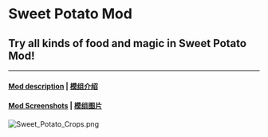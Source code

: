 # Sweet Potato Mod

## Try all kinds of food and magic in Sweet Potato Mod!

-----------------------------------------------------------------------------------------

#### [Mod description](https://github.com/Featurehouse/sweet_potato-release/blob/main/sweet_potato-description_en_us.md) | [模组介绍](https://github.com/Featurehouse/sweet_potato-release/blob/main/sweet_potato-description_zh_cn.md)

#### [Mod Screenshots](https://github.com/Featurehouse/sweet_potato-release/blob/main/Gallary.md) | [模组图片](https://github.com/Featurehouse/sweet_potato-release/blob/main/Gallary.md)

![Sweet_Potato_Crops.png](https://i.loli.net/2020/11/23/zEqy5TQexFDAKuI.png)
